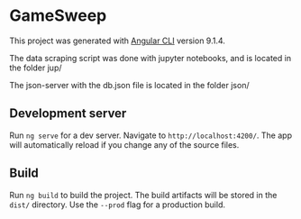 # GameSweep

This project was generated with [Angular CLI](https://github.com/angular/angular-cli) version 9.1.4.

The data scraping script was done with jupyter notebooks, and is located in the folder jup/

The json-server with the db.json file is located in the folder json/

## Development server

Run `ng serve` for a dev server. Navigate to `http://localhost:4200/`. The app will automatically reload if you change any of the source files.

## Build

Run `ng build` to build the project. The build artifacts will be stored in the `dist/` directory. Use the `--prod` flag for a production build.
